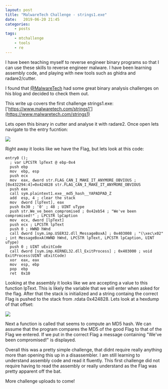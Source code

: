 ```yaml
---
layout: post
title: "MalwareTech Challenge - strings1.exe"
date:	2019-06-20 21:45
categories:
    - posts
tags:
    - mtchallenge
    - tools
    - re
---
```


I have been teaching myself to reverse engineer binary programs so that I can use these skills to reverse engineer malware.
I have been learning assembly code, and playing with new tools such as ghidra and radare2/cutter.

I found that [@MalwareTech](https://twitter.com/MalwareTechBlog) had some great binary analysis challenges on his blog and decided to check them out.

This write up covers the first challenge strings1.exe: ['https://www.malwaretech.com/strings1'](https://www.malwaretech.com/strings1)

Lets open this binary in cutter and analyse it with radare2.
Once open lets navigate to the entry fucntion:

![]("/attachments/strings1-cutter.png"|absolute_url)

Right away it looks like we have the Flag, but lets look at this code:
```assembly
entry0 ();
  ; var LPCSTR lpText @ ebp-0x4
  push ebp
  mov  ebp, esp
  push ecx
  mov  eax, dword str.FLAG_CAN_I_MAKE_IT_ANYMORE_OBVIOUS ; [0x432294:4]=0x424828 str.FLAG_CAN_I_MAKE_IT_ANYMORE_OBVIOUS
  push eax 
  call sym.plaintext1.exe__md5_hash__YAPADPAD_Z
  add  esp, 4 ; clear the stack
  mov  dword [lpText], eax
  push 0x30 ; '0' ; 48 ; UINT uType
  push str.We_ve_been_compromised ; 0x42eb54 ; "We've been compromised!" ; LPCSTR lpCaption
  mov  ecx, dword [lpText]
  push ecx ; LPCSTR lpText
  push 0 ; HWND hWnd
  call dword [sym.imp.USER32.dll_MessageBoxA] ; 0x403008 ; "(\xec\x02" ; int MessageBoxA(HWND hWnd, LPCSTR lpText, LPCSTR lpCaption, UINT uType)
  push 0 ; UINT uExitCode
  call dword [sym.imp.KERNEL32.dll_ExitProcess] ; 0x403000 ; void ExitProcess(UINT uExitCode)
  xor  eax, eax
  mov  esp, ebp
  pop  ebp
  ret  0x10
```

Looking at the assembly it looks like we are accepting a value to this function lpText.
This is likely the variable that we will enter when asked for the flag.
After that the stack is initialized and a string containg the correct Flag is pushed to the stack from .rdata 0x424828.
Lets look at a hexdump of that offset:

![]("/attachments/strings1-cutter-hexdump.png"|absolute_url)

Next a function is called that seems to compute an MD5 hash.
We can assume that the program compares the MD5 of the good Flag to that of the Flag we entered.
If we put in the correct Flag a message containing "We've been compromised!" is displayed.

Overall this was a pretty simple challenge, that didnt require really anything more than opening this up in a disassembler.
I am still learning to understand assembly code and read it fluently.
This first challenge did not require having to read the assembly or really understand as the Flag was pretty apparent off the bat.

More challenge uploads to come!





